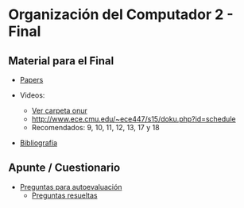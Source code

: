# Organización del Computador 2 - Final

## Material para el Final

* [Papers](papers)

* Videos: 
  * [Ver carpeta onur](onur)
  * http://www.ece.cmu.edu/~ece447/s15/doku.php?id=schedule
  * Recomendados: 9, 10, 11, 12, 13, 17 y 18

* [Bibliografía](bibliografia)

## Apunte / Cuestionario

* [Preguntas para autoevaluación](https://github.com/lbarrios/orga2-final/blob/master/preguntas-final.md)
  * [Preguntas resueltas](https://github.com/lbarrios/orga2-final/blob/master/preguntas-final-resueltas.md)
